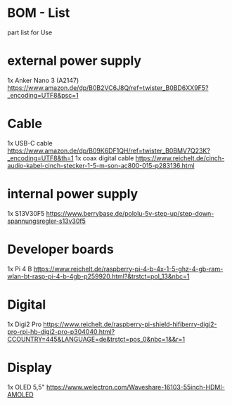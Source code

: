 # BOM - List

part list for Use

# external power supply
1x Anker Nano 3 (A2147) https://www.amazon.de/dp/B0B2VC6J8Q/ref=twister_B0BD6XX9F5?_encoding=UTF8&psc=1

# Cable
1x USB-C cable https://www.amazon.de/dp/B09K6DF1QH/ref=twister_B0BMV7Q23K?_encoding=UTF8&th=1
1x coax digital cable https://www.reichelt.de/cinch-audio-kabel-cinch-stecker-1-5-m-son-ac800-015-p283136.html

# internal power supply
1x S13V30F5 https://www.berrybase.de/pololu-5v-step-up/step-down-spannungsregler-s13v30f5

# Developer boards
1x Pi 4 B https://www.reichelt.de/raspberry-pi-4-b-4x-1-5-ghz-4-gb-ram-wlan-bt-rasp-pi-4-b-4gb-p259920.html?&trstct=pol_13&nbc=1

# Digital
1x Digi2 Pro https://www.reichelt.de/raspberry-pi-shield-hifiberry-digi2-pro-rpi-hb-digi2-pro-p304040.html?CCOUNTRY=445&LANGUAGE=de&trstct=pos_0&nbc=1&&r=1

# Display
1x OLED 5,5" https://www.welectron.com/Waveshare-16103-55inch-HDMI-AMOLED
